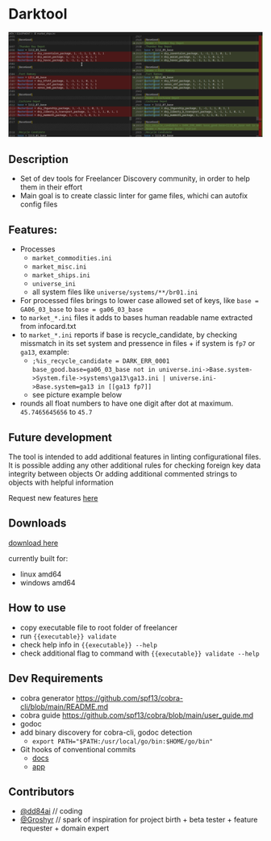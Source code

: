 # Darktool

![](assets/diff_example.png)

## Description

- Set of dev tools for Freelancer Discovery community, in order to help them in their effort
- Main goal is to create classic linter for game files, whichi can autofix config files

## Features:

- Processes
  - `market_commodities.ini`
  - `market_misc.ini`
  - `market_ships.ini`
  - `universe_ini`
  - all system files like `universe/systems/**/br01.ini`
- For processed files brings to lower case allowed set of keys, like `base = GA06_03_base` to `base = ga06_03_base`
- to `market_*.ini` files it adds to bases human readable name extracted from infocard.txt
- to `market_*.ini` reports if base is recycle_candidate, by checking missmatch in its set system and pressence in files + if system is `fp7` or `ga13`, example:
  - `;%is_recycle_candidate = DARK_ERR_0001 base_good.base=ga06_03_base not in universe.ini->Base.system->System.file->systems\ga13\ga13.ini | universe.ini->Base.system=ga13 in [[ga13 fp7]]`
  - see picture example below
- rounds all float numbers to have one digit after dot at maximum. `45.7465645656` to `45.7`

## Future development

The tool is intended to add additional features in linting configurational files.
It is possible adding any other additional rules for checking foreign key data integrity between objects
Or adding additional commented strings to objects with helpful information

Request new features [here](https://github.com/darklab8/darklab_freelancer_darktool/issues)

## Downloads

[download here](https://github.com/darklab8/darklab_freelancer_darktool/releases)

currently built for:

- linux amd64
- windows amd64

## How to use

- copy executable file to root folder of freelancer
- run `{{executable}} validate`
- check help info in `{{executable}} --help`
- check additional flag to command with `{{executable}} validate --help`

## Dev Requirements

- cobra generator https://github.com/spf13/cobra-cli/blob/main/README.md
- cobra guide https://github.com/spf13/cobra/blob/main/user_guide.md
- godoc
- add binary discovery for cobra-cli, godoc detection
  - `export PATH="$PATH:/usr/local/go/bin:$HOME/go/bin"`
- Git hooks of conventional commits
  - [docs](https://gist.github.com/qoomon/5dfcdf8eec66a051ecd85625518cfd13)
  - [app](https://www.npmjs.com/package/git-conventional-commits)

## Contributors

- [@dd84ai](https://github.com/dd84ai) // coding
- [@Groshyr](https://github.com/Groshyr) // spark of inspiration for project birth + beta tester + feature requester + domain expert
